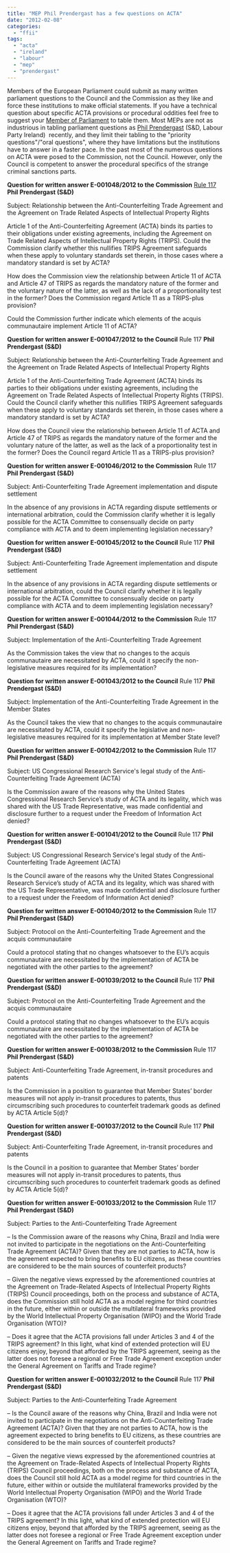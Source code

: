 ```yaml
---
title: "MEP Phil Prendergast has a few questions on ACTA"
date: "2012-02-08"
categories: 
  - "ffii"
tags: 
  - "acta"
  - "ireland"
  - "labour"
  - "mep"
  - "prendergast"
---
```


Members of the European Parliament could submit as many written parliament questions to the Council and the Commission as they like and force these institutions to make official statements. If you have a technical question about specific ACTA provisions or procedural oddities feel free to suggest your [Member of Parliament](http://www.europarl.europa.eu/meps/) to table them. Most MEPs are not as industrious in tabling parliament questions as [Phil Prendergast](http://www.labour.ie/philprendergast/) (S&D, Labour Party Ireland)  recently, and they limit their tabling to the "priority questions"/"oral questions", where they have limitations but the institutions have to answer in a faster pace. In the past most of the numerous questions on ACTA were posed to the Commission, not the Council. However, only the Council is competent to answer the procedural specifics of the strange criminal sanctions parts.

**Question for written answer E-001048/2012 to the Commission** [Rule 117](http://www.europarl.europa.eu/sides/getLastRules.do?language=EN&reference=RULE-117) **Phil Prendergast (S&D)**

Subject: Relationship between the Anti-Counterfeiting Trade Agreement and the Agreement on Trade Related Aspects of Intellectual Property Rights

Article 1 of the Anti-Counterfeiting Agreement (ACTA) binds its parties to their obligations under existing agreements, including the Agreement on Trade Related Aspects of Intellectual Property Rights (TRIPS). Could the Commission clarify whether this nullifies TRIPS Agreement safeguards when these apply to voluntary standards set therein, in those cases where a mandatory standard is set by ACTA?

How does the Commission view the relationship between Article 11 of ACTA and Article 47 of TRIPS as regards the mandatory nature of the former and the voluntary nature of the latter, as well as the lack of a proportionality test in the former? Does the Commission regard Article 11 as a TRIPS-plus provision?

Could the Commission further indicate which elements of the acquis communautaire implement Article 11 of ACTA?

**Question for written answer E-001047/2012 to the Council** Rule 117 **Phil Prendergast (S&D)**

Subject: Relationship between the Anti-Counterfeiting Trade Agreement and the Agreement on Trade Related Aspects of Intellectual Property Rights

Article 1 of the Anti-Counterfeiting Trade Agreement (ACTA) binds its parties to their obligations under existing agreements, including the Agreement on Trade Related Aspects of Intellectual Property Rights (TRIPS). Could the Council clarify whether this nullifies TRIPS Agreement safeguards when these apply to voluntary standards set therein, in those cases where a mandatory standard is set by ACTA?

How does the Council view the relationship between Article 11 of ACTA and Article 47 of TRIPS as regards the mandatory nature of the former and the voluntary nature of the latter, as well as the lack of a proportionality test in the former? Does the Council regard Article 11 as a TRIPS-plus provision?

**Question for written answer E-001046/2012 to the Commission** Rule 117 **Phil Prendergast (S&D)**

Subject: Anti-Counterfeiting Trade Agreement implementation and dispute settlement

In the absence of any provisions in ACTA regarding dispute settlements or international arbitration, could the Commission clarify whether it is legally possible for the ACTA Committee to consensually decide on party compliance with ACTA and to deem implementing legislation necessary?

**Question for written answer E-001045/2012 to the Council** Rule 117 **Phil Prendergast (S&D)**

Subject: Anti-Counterfeiting Trade Agreement implementation and dispute settlement

In the absence of any provisions in ACTA regarding dispute settlements or international arbitration, could the Council clarify whether it is legally possible for the ACTA Committee to consensually decide on party compliance with ACTA and to deem implementing legislation necessary?

**Question for written answer E-001044/2012 to the Commission** Rule 117 **Phil Prendergast (S&D)**

Subject: Implementation of the Anti-Counterfeiting Trade Agreement

As the Commission takes the view that no changes to the acquis communautaire are necessitated by ACTA, could it specify the non-legislative measures required for its implementation?

**Question for written answer E-001043/2012 to the Council** Rule 117 **Phil Prendergast (S&D)**

Subject: Implementation of the Anti-Counterfeiting Trade Agreement in the Member States

As the Council takes the view that no changes to the acquis communautaire are necessitated by ACTA, could it specify the legislative and non-legislative measures required for its implementation at Member State level?

**Question for written answer E-001042/2012 to the Commission** Rule 117 **Phil Prendergast (S&D)**

Subject: US Congressional Research Service's legal study of the Anti-Counterfeiting Trade Agreement (ACTA)

Is the Commission aware of the reasons why the United States Congressional Research Service’s study of ACTA and its legality, which was shared with the US Trade Representative, was made confidential and disclosure further to a request under the Freedom of Information Act denied?

**Question for written answer E-001041/2012 to the Council** Rule 117 **Phil Prendergast (S&D)**

Subject: US Congressional Research Service's legal study of the Anti-Counterfeiting Trade Agreement (ACTA)

Is the Council aware of the reasons why the United States Congressional Research Service’s study of ACTA and its legality, which was shared with the US Trade Representative, was made confidential and disclosure further to a request under the Freedom of Information Act denied?

**Question for written answer E-001040/2012 to the Commission** Rule 117 **Phil Prendergast (S&D)**

Subject: Protocol on the Anti-Counterfeiting Trade Agreement and the acquis communautaire

Could a protocol stating that no changes whatsoever to the EU’s acquis communautaire are necessitated by the implementation of ACTA be negotiated with the other parties to the agreement?

**Question for written answer E-001039/2012 to the Council** Rule 117 **Phil Prendergast (S&D)**

Subject: Protocol on the Anti-Counterfeiting Trade Agreement and the acquis communautaire

Could a protocol stating that no changes whatsoever to the EU’s acquis communautaire are necessitated by the implementation of ACTA be negotiated with the other parties to the agreement?

**Question for written answer E-001038/2012 to the Commission** Rule 117 **Phil Prendergast (S&D)**

Subject: Anti-Counterfeiting Trade Agreement, in-transit procedures and patents

Is the Commission in a position to guarantee that Member States’ border measures will not apply in-transit procedures to patents, thus circumscribing such procedures to counterfeit trademark goods as defined by ACTA Article 5(d)?

**Question for written answer E-001037/2012 to the Council** Rule 117 **Phil Prendergast (S&D)**

Subject: Anti-Counterfeiting Trade Agreement, in-transit procedures and patents

Is the Council in a position to guarantee that Member States’ border measures will not apply in-transit procedures to patents, thus circumscribing such procedures to counterfeit trademark goods as defined by ACTA Article 5(d)?

**Question for written answer E-001033/2012 to the Commission** Rule 117 **Phil Prendergast (S&D)**

Subject: Parties to the Anti-Counterfeiting Trade Agreement

– Is the Commission aware of the reasons why China, Brazil and India were not invited to participate in the negotiations on the Anti-Counterfeiting Trade Agreement (ACTA)? Given that they are not parties to ACTA, how is the agreement expected to bring benefits to EU citizens, as these countries are considered to be the main sources of counterfeit products?

– Given the negative views expressed by the aforementioned countries at the Agreement on Trade-Related Aspects of Intellectual Property Rights (TRIPS) Council proceedings, both on the process and substance of ACTA, does the Commission still hold ACTA as a model regime for third countries in the future, either within or outside the multilateral frameworks provided by the World Intellectual Property Organisation (WIPO) and the World Trade Organisation (WTO)?

– Does it agree that the ACTA provisions fall under Articles 3 and 4 of the TRIPS agreement? In this light, what kind of extended protection will EU citizens enjoy, beyond that afforded by the TRIPS agreement, seeing as the latter does not foresee a regional or Free Trade Agreement exception under the General Agreement on Tariffs and Trade regime?

**Question for written answer E-001032/2012 to the Council** Rule 117 **Phil Prendergast (S&D)**

Subject: Parties to the Anti-Counterfeiting Trade Agreement

– Is the Council aware of the reasons why China, Brazil and India were not invited to participate in the negotiations on the Anti-Counterfeiting Trade Agreement (ACTA)? Given that they are not parties to ACTA, how is the agreement expected to bring benefits to EU citizens, as these countries are considered to be the main sources of counterfeit products?

– Given the negative views expressed by the aforementioned countries at the Agreement on Trade-Related Aspects of Intellectual Property Rights (TRIPS) Council proceedings, both on the process and substance of ACTA, does the Council still hold ACTA as a model regime for third countries in the future, either within or outside the multilateral frameworks provided by the World Intellectual Property Organisation (WIPO) and the World Trade Organisation (WTO)?

– Does it agree that the ACTA provisions fall under Articles 3 and 4 of the TRIPS agreement? In this light, what kind of extended protection will EU citizens enjoy, beyond that afforded by the TRIPS agreement, seeing as the latter does not foresee a regional or Free Trade Agreement exception under the General Agreement on Tariffs and Trade regime?
